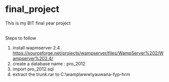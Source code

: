 # final_project
This is my BIT final year project <br><br>

Steps to follow <br>
1. install wapmserver 2.4 . https://sourceforge.net/projects/wampserver/files/WampServer%202/Wampserver%202.4/ <br>
2. create a database name : pro_2012 <br>
3. import pro_2012.sql <br>
4. extract the trunk.rar to C:\wamp\www\yauwana-fyp-hrm
